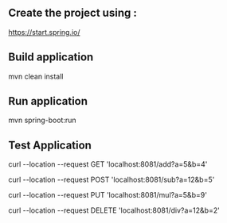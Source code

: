 ## Create the project using :

https://start.spring.io/

## Build application

mvn clean install

## Run application

mvn spring-boot:run

## Test Application

curl --location --request GET 'localhost:8081/add?a=5&b=4'

curl --location --request POST 'localhost:8081/sub?a=12&b=5'

curl --location --request PUT 'localhost:8081/mul?a=5&b=9'

curl --location --request DELETE 'localhost:8081/div?a=12&b=2'